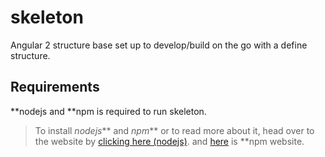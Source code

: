 # skeleton
Angular 2 structure base set up to develop/build on the go with a define structure.

## Requirements
**nodejs and **npm is required to run skeleton.
> To install _nodejs_** and _npm_** or to read more about it,
> head over to the website by [clicking here (nodejs)](https://nodejs.org).
> and [here](https://www.npmjs.com/) is **npm website.

